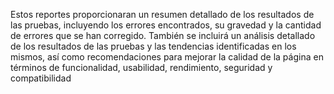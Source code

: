 Estos reportes proporcionaran un resumen detallado de los resultados de las pruebas, incluyendo los errores encontrados, su gravedad y la cantidad de errores que se han corregido. 
También se incluirá un análisis detallado de los resultados de las pruebas y las tendencias identificadas en los mismos, así como recomendaciones para mejorar la calidad de la página en términos de funcionalidad, usabilidad, rendimiento, seguridad y compatibilidad
